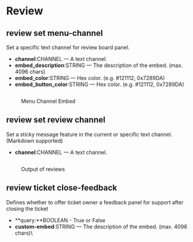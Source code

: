 # Review

##

## review set menu-channel

Set a specific text channel for review board panel.

* **channel**:CHANNEL — A text channel.
* **embed\_description**:STRING — The description of the embed. (max. 4096 chars)
* **embed\_color**:STRING — Hex color. (e.g. #121112, 0x7289DA)
* **embed\_button\_color**:STRING — Hex color. (e.g. #121112, 0x7289DA)

<figure><img src="https://cdev.is-pretty.cool/98TqYHR.png" alt=""><figcaption><p>Menu Channel Embed</p></figcaption></figure>

## review set review channel

Set a sticky message feature in the current or specific text channel. (Markdown supported)

* **channel**:CHANNEL — A text channel.

<figure><img src="https://cdev.is-pretty.cool/5QnkmV8.png" alt=""><figcaption><p>Output of reviews</p></figcaption></figure>

## review ticket close-feedback

Defines whether to offer ticket owner a feedback panel for support after closing the ticket

* **query:**BOOLEAN - True or False
* **custom-embed**:STRING — The description of the embed. (max. 4096 chars)\
